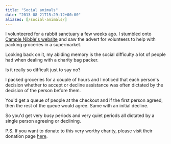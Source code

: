 ```yaml
---
title: "Social animals"
date: "2013-08-21T15:29:12+00:00"
aliases: [/social-animals/]
---
```


I volunteered for a rabbit sanctuary a few weeks ago. I stumbled onto [Cample Nibble's website](http://campnibble.com/) and saw the advert for volunteers to help with packing groceries in a supermarket.

Looking back on it, my abiding memory is the social difficulty a lot of people had when dealing with a charity bag packer.

Is it really so difficult just to say no?

I packed groceries for a couple of hours and I noticed that each person's decision whether to accept or decline assistance was often dictated by the decision of the person before them.

You'd get a queue of people at the checkout and if the first person agreed, then the rest of the queue would agree. Same with an initial decline.

So you'd get very busy periods and very quiet periods all dictated by a single person agreeing or declining.

P.S. If you want to donate to this very worthy charity, please visit their donation page [here](http://www.justgiving.com/campnibble/).

